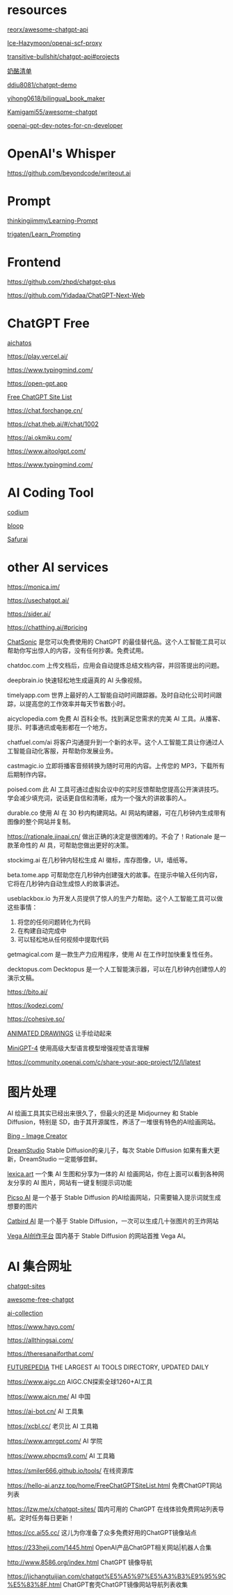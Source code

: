 

# resources

[reorx/awesome-chatgpt-api](https://github.com/reorx/awesome-chatgpt-api)

[Ice-Hazymoon/openai-scf-proxy](https://github.com/Ice-Hazymoon/openai-scf-proxy)

[transitive-bullshit/chatgpt-api#projects](https://github.com/transitive-bullshit/chatgpt-api#projects)

[奶酪清单](https://github.com/runningcheese/Awesome-ChatGPT)

[ddiu8081/chatgpt-demo](https://github.com/ddiu8081/chatgpt-demo)

[yihong0618/bilingual_book_maker](https://github.com/yihong0618/bilingual_book_maker)

[Kamigami55/awesome-chatgpt](https://github.com/Kamigami55/awesome-chatgpt)

[openai-gpt-dev-notes-for-cn-developer](https://github.com/easychen/openai-gpt-dev-notes-for-cn-developer)

# OpenAI's Whisper

https://github.com/beyondcode/writeout.ai

# Prompt

[thinkingjimmy/Learning-Prompt](https://github.com/thinkingjimmy/Learning-Prompt)

[trigaten/Learn_Prompting](https://github.com/trigaten/Learn_Prompting)


# Frontend

https://github.com/zhpd/chatgpt-plus

https://github.com/Yidadaa/ChatGPT-Next-Web

# ChatGPT Free

[aichatos](https://chat.aichatos.top/)

https://play.vercel.ai/

https://www.typingmind.com/

https://open-gpt.app

[Free ChatGPT Site List](https://github.com/xx025/carrot)

https://chat.forchange.cn/

https://chat.theb.ai/#/chat/1002

https://ai.okmiku.com/

https://www.aitoolgpt.com/

https://www.typingmind.com/


# AI Coding Tool

[codium](https://www.codium.ai/)

[bloop](https://github.com/BloopAI/bloop)

[Safurai](https://www.safurai.com/)


# other AI services

https://monica.im/

https://usechatgpt.ai/

https://sider.ai/

https://chatthing.ai/#pricing

[ChatSonic](https://writesonic.com/chat)
是您可以免费使用的 ChatGPT 的最佳替代品。这个人工智能工具可以帮助你写出惊人的内容，没有任何抄袭。免费试用。

chatdoc.com
上传文档后，应用会自动提炼总结文档内容，并回答提出的问题。

deepbrain.io
快速轻松地生成逼真的 AI 头像视频。

timelyapp.com
世界上最好的人工智能自动时间跟踪器。及时自动化公司时间跟踪，以提高您的工作效率并每天节省数小时。

aicyclopedia.com
免费 AI 百科全书。找到满足您需求的完美 AI 工具。从播客、提示、时事通讯或电影都在一个地方。

chatfuel.com/ai
将客户沟通提升到一个新的水平。这个人工智能工具让你通过人工智能自动化客服，并帮助你发展业务。

castmagic.io
立即将播客音频转换为随时可用的内容。上传您的 MP3，下载所有后期制作内容。

poised.com
此 AI 工具可通过虚拟会议中的实时反馈帮助您提高公开演讲技巧。学会减少填充词，说话更自信和清晰，成为一个强大的讲故事的人。

durable.co
使用 AI 在 30 秒内构建网站。AI 网站构建器，可在几秒钟内生成带有图像的整个网站并复制。

https://rationale.jinaai.cn/
做出正确的决定是很困难的。不会了！Rationale 是一款革命性的 AI 具，可帮助您做出更好的决策。

stockimg.ai
在几秒钟内轻松生成 AI 徽标，库存图像，UI，墙纸等。

beta.tome.app
可帮助您在几秒钟内创建强大的故事。在提示中输入任何内容，它将在几秒钟内自动生成惊人的故事讲述。

useblackbox.io
为开发人员提供了惊人的生产力帮助。这个人工智能工具可以做这些事情：
1. 将您的任何问题转化为代码
2. 在构建自动完成中
3. 可以轻松地从任何视频中提取代码

getmagical.com
是一款生产力应用程序，使用 AI 在工作时加快重复性任务。

decktopus.com
Decktopus 是一个人工智能演示器，可以在几秒钟内创建惊人的演示文稿。


https://bito.ai/

https://kodezi.com/

https://cohesive.so/


[ANIMATED DRAWINGS](https://sketch.metademolab.com/)	让手绘动起来

[MiniGPT-4](https://minigpt-4.github.io/)	使用高级大型语言模型增强视觉语言理解

https://community.openai.com/c/share-your-app-project/12/l/latest

# 图片处理
AI 绘画工具其实已经出来很久了，但最火的还是 Midjourney 和 Stable Diffusion，特别是 SD，由于其开源属性，养活了一堆很有特色的AI绘画网站。


[Bing - Image Creator](https://www.bing.com/create)

[DreamStudio](https://dreamstudio.ai/generate)	Stable Diffusion的亲儿子，每次 Stable Diffusion 如果有重大更新，DreamStudio 一定能够尝鲜。

[lexica.art](https://lexica.art/)	一个集 AI 生图和分享为一体的 AI 绘画网站，你在上面可以看到各种网友分享的 AI 图片，网站有一键复制提示词功能

[Picso AI](https://picso.ai/) 是一个基于 Stable Diffusion 的AI绘画网站，只需要输入提示词就生成想要的图片

[Catbird AI](https://www.catbird.ai/) 是一个基于 Stable Diffusion，一次可以生成几十张图片的王炸网站

[Vega AI创作平台](https://rightbrain.art/)	国内基于 Stable Diffusion 的网站首推 Vega AI。


# AI 集合网址

[chatgpt-sites](https://github.com/lzwme/chatgpt-sites)

[awesome-free-chatgpt](https://github.com/LiLittleCat/awesome-free-chatgpt)

[ai-collection](https://github.com/ai-collection/ai-collection/)

https://www.hayo.com/

https://allthingsai.com/

https://theresanaiforthat.com/

[FUTUREPEDIA](https://www.futurepedia.io/)	THE LARGEST AI TOOLS DIRECTORY, UPDATED DAILY

https://www.aigc.cn	AIGC.CN探索全球1260+AI工具

https://www.aicn.me/	AI 中国

https://ai-bot.cn/	AI 工具集

https://xcbl.cc/ 老贝比 AI 工具箱

https://www.amrgpt.com/	AI 学院

https://www.phpcms9.com/	AI 工具箱

https://smiler666.github.io/tools/ 在线资源库

https://hello-ai.anzz.top/home/FreeChatGPTSiteList.html	免费ChatGPT网站列表

https://lzw.me/x/chatgpt-sites/	国内可用的 ChatGPT 在线体验免费网站列表导航。定时任务每日更新！

https://cc.ai55.cc/	这儿为你准备了众多免费好用的ChatGPT镜像站点

https://233heji.com/1445.html	OpenAI产品ChatGPT相关网站|机器人合集

http://www.8586.org/index.html ChatGPT 镜像导航

https://jichangtuijian.com/chatgpt%E5%A5%97%E5%A3%B3%E9%95%9C%E5%83%8F.html	ChatGPT套壳ChatGPT镜像网站导航列表收集
